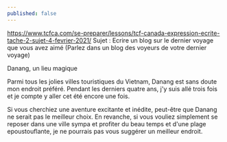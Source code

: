 ```yaml
---
published: false
---
```

https://www.tcfca.com/se-preparer/lessons/tcf-canada-expression-ecrite-tache-2-sujet-4-fevrier-2021/
Sujet : Ecrire un blog sur le dernier voyage que vous avez aimé (Parlez dans un blog des voyeurs de votre dernier voyage)

Danang, un lieu magique

Parmi tous les jolies villes touristiques du Vietnam, Danang est sans doute mon endroit préféré. Pendant les derniers quatre ans, j'y suis allé trois fois et je compte y aller cet été encore une fois. 

Si vous cherchiez une aventure excitante et inédite, peut-être que Danang ne serait pas le meilleur choix. En revanche, si vous vouliez simplement se reposer dans une ville sympa et profiter du beau temps et d'une plage epoustouflante, je ne pourrais pas vous suggérer un meilleur endroit. 